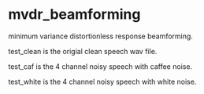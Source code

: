 # mvdr_beamforming
minimum variance distortionless response beamforming. 

test_clean is the origial clean speech wav file.

test_caf is the 4 channel noisy speech with caffee noise.

test_white is the 4 channel noisy speech with white noise. 
